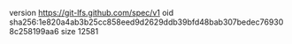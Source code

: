 version https://git-lfs.github.com/spec/v1
oid sha256:1e820a4ab3b25cc858eed9d2629ddb39bfd48bab307bedec769308c258199aa6
size 12581
